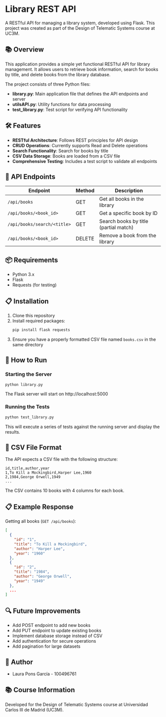 # Library REST API

A RESTful API for managing a library system, developed using Flask. This project was created as part of the Design of Telematic Systems course at UC3M.

## 📚 Overview

This application provides a simple yet functional RESTful API for library management. It allows users to retrieve book information, search for books by title, and delete books from the library database.

The project consists of three Python files:
- **library.py**: Main application file that defines the API endpoints and server
- **utilsAPI.py**: Utility functions for data processing
- **test_library.py**: Test script for verifying API functionality

## 🛠️ Features

- **RESTful Architecture**: Follows REST principles for API design
- **CRUD Operations**: Currently supports Read and Delete operations
- **Search Functionality**: Search for books by title
- **CSV Data Storage**: Books are loaded from a CSV file
- **Comprehensive Testing**: Includes a test script to validate all endpoints

## 🔄 API Endpoints

| Endpoint | Method | Description |
|----------|--------|-------------|
| `/api/books` | GET | Get all books in the library |
| `/api/books/<book_id>` | GET | Get a specific book by ID |
| `/api/books/search/<title>` | GET | Search books by title (partial match) |
| `/api/books/<book_id>` | DELETE | Remove a book from the library |

## 📦 Requirements

- Python 3.x
- Flask
- Requests (for testing)

## 📋 Installation

1. Clone this repository
2. Install required packages:
   ```bash
   pip install flask requests
   ```
3. Ensure you have a properly formatted CSV file named `books.csv` in the same directory

## 🚀 How to Run

### Starting the Server

```bash
python library.py
```

The Flask server will start on http://localhost:5000

### Running the Tests

```bash
python test_library.py
```

This will execute a series of tests against the running server and display the results.

## 📝 CSV File Format

The API expects a CSV file with the following structure:

```
id,title,author,year
1,To Kill a Mockingbird,Harper Lee,1960
2,1984,George Orwell,1949
...
```

The CSV contains 10 books with 4 columns for each book.

## 📋 Example Response

Getting all books (`GET /api/books`):

```json
[
  {
    "id": "1",
    "title": "To Kill a Mockingbird",
    "author": "Harper Lee",
    "year": "1960"
  },
  {
    "id": "2",
    "title": "1984",
    "author": "George Orwell",
    "year": "1949"
  },
  ...
]
```

## 🔍 Future Improvements

- Add POST endpoint to add new books
- Add PUT endpoint to update existing books
- Implement database storage instead of CSV
- Add authentication for secure operations
- Add pagination for large datasets

## 👥 Author

- Laura Pons García - 100496761

## 📚 Course Information

Developed for the Design of Telematic Systems course at Universidad Carlos III de Madrid (UC3M).

